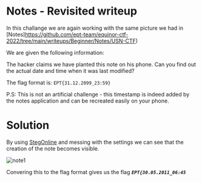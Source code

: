 # Notes - Revisited writeup

In this challange we are again working with the same picture we had in [Notes]https://github.com/ept-team/equinor-ctf-2022/tree/main/writeups/Beginner/Notes/USN-CTF)

We are given the following information:

The hacker claims we have planted this note on his phone. Can you find out the actual date and time when it was last modified?

The flag format is: `EPT{31.12.2099_23:59}`

P.S: This is not an artificial challenge - this timestamp is indeed added by the notes application and can be recreated easily on your phone.

# Solution

By using [StegOnline](https://stegonline.georgeom.net/image) and messing with the settings we can see that the creation of the note becomes visible.

![note1](notes1.png)

Convering this to the flag format gives us the flag ***`EPT{30.05.2011_06:45`***



